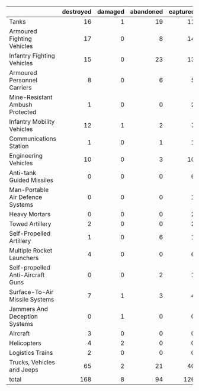 |                                   |   destroyed |   damaged |   abandoned |   captured |   total |
|:----------------------------------|------------:|----------:|------------:|-----------:|--------:|
| Tanks                             |          16 |         1 |          19 |         11 |      47 |
| Armoured Fighting Vehicles        |          17 |         0 |           8 |         14 |      39 |
| Infantry Fighting Vehicles        |          15 |         0 |          23 |         13 |      51 |
| Armoured Personnel Carriers       |           8 |         0 |           6 |          5 |      19 |
| Mine-Resistant Ambush Protected   |           1 |         0 |           0 |          2 |       3 |
| Infantry Mobility Vehicles        |          12 |         1 |           2 |          7 |      22 |
| Communications Station            |           1 |         0 |           1 |          1 |       3 |
| Engineering Vehicles              |          10 |         0 |           3 |         10 |      23 |
| Anti-tank Guided Missiles         |           0 |         0 |           0 |          6 |       6 |
| Man-Portable Air Defence Systems  |           0 |         0 |           0 |          1 |       1 |
| Heavy Mortars                     |           0 |         0 |           0 |          2 |       2 |
| Towed Artillery                   |           2 |         0 |           0 |          2 |       4 |
| Self-Propelled Artillery          |           1 |         0 |           6 |          1 |       8 |
| Multiple Rocket Launchers         |           4 |         0 |           0 |          6 |      10 |
| Self-propelled Anti-Aircraft Guns |           0 |         0 |           2 |          1 |       3 |
| Surface-To-Air Missile Systems    |           7 |         1 |           3 |          4 |      15 |
| Jammers And Deception Systems     |           0 |         1 |           0 |          0 |       1 |
| Aircraft                          |           3 |         0 |           0 |          0 |       3 |
| Helicopters                       |           4 |         2 |           0 |          0 |       6 |
| Logistics Trains                  |           2 |         0 |           0 |          0 |       2 |
| Trucks, Vehicles and Jeeps        |          65 |         2 |          21 |         40 |     128 |
| total                             |         168 |         8 |          94 |        126 |     396 |